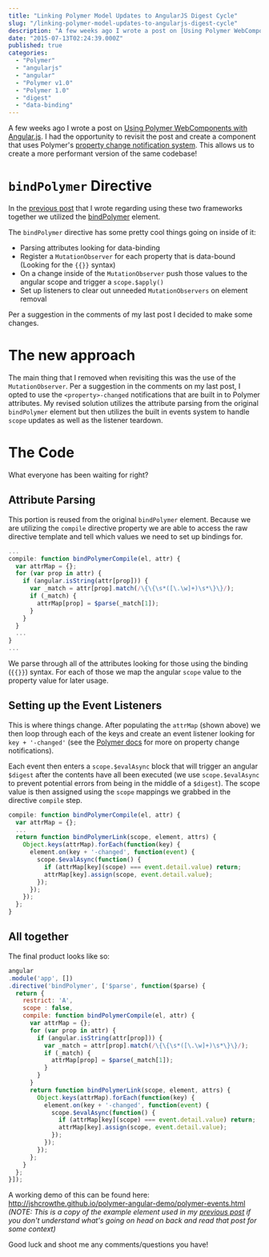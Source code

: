 ```yaml
---
title: "Linking Polymer Model Updates to AngularJS Digest Cycle"
slug: "/linking-polymer-model-updates-to-angularjs-digest-cycle"
description: "A few weeks ago I wrote a post on [Using Polymer WebComponents with Angular.js. I had the opportunity to revisit the post, wanted to share my thoughts"
date: "2015-07-13T02:24:39.000Z"
published: true
categories: 
  - "Polymer"
  - "angularjs"
  - "angular"
  - "Polymer v1.0"
  - "Polymer 1.0"
  - "digest"
  - "data-binding"
---
```


A few weeks ago I wrote a post on [Using Polymer WebComponents with Angular.js](http://jcrowther.io/2015/05/26/using-polymer-webcomponents-with-angular-js/). I had the opportunity to revisit the post and create a component that uses Polymer's [property change notification system](https://www.polymer-project.org/1.0/docs/devguide/data-binding.html#property-notification). This allows us to create a more performant version of the same codebase! 

# `bindPolymer` Directive

In the [previous post](http://jcrowther.io/2015/05/26/using-polymer-webcomponents-with-angular-js/) that I wrote regarding using these two frameworks together we utilized the [bindPolymer](https://github.com/eee-c/angular-bind-polymer) element.

The `bindPolymer` directive has some pretty cool things going on inside of it:

- Parsing attributes looking for data-binding
- Register a `MutationObserver` for each property that is data-bound (Looking for the `{{}}` syntax)
- On a change inside of the `MutationObserver` push those values to the angular scope and trigger a `scope.$apply()`
- Set up listeners to clear out unneeded `MutationObservers` on element removal

Per a suggestion in the comments of my last post I decided to make some changes.

# The new approach
The main thing that I removed when revisiting this was the use of the `MutationObserver`. Per a suggestion in the comments on my last post, I opted to use the `<property>-changed` notifications that are built in to Polymer attributes. My revised solution utilizes the attribute parsing from the original `bindPolymer` element but then utilizes the built in events system to handle `scope` updates as well as the listener teardown.

# The Code
What everyone has been waiting for right?

## Attribute Parsing
This portion is reused from the original `bindPolymer` element. Because we are utilizing the `compile` directive property we are able to access the raw directive template and tell which values we need to set up bindings for.
```javascript
...
compile: function bindPolymerCompile(el, attr) {
  var attrMap = {};
  for (var prop in attr) {
    if (angular.isString(attr[prop])) {
      var _match = attr[prop].match(/\{\{\s*([\.\w]+)\s*\}\}/);
      if (_match) {
        attrMap[prop] = $parse(_match[1]);
      }
    }
  }
  ...
}
...
```
We parse through all of the attributes looking for those using the binding (`{{}}`) syntax. For each of those we map the angular `scope` value to the property value for later usage.

## Setting up the Event Listeners
This is where things change. After populating the `attrMap` (shown above) we then loop through each of the keys and create an event listener looking for `key + '-changed'` (see the [Polymer docs](https://www.polymer-project.org/1.0/docs/devguide/data-binding.html#property-notification) for more on property change notifications).

Each event then enters a `scope.$evalAsync` block that will trigger an angular `$digest` after the contents have all been executed (we use `scope.$evalAsync` to prevent potential errors from being in the middle of a `$digest`). The scope value is then assigned using the `scope` mappings we grabbed in the directive `compile` step. 
```javascript
compile: function bindPolymerCompile(el, attr) {
  var attrMap = {};
  ...
  return function bindPolymerLink(scope, element, attrs) {
    Object.keys(attrMap).forEach(function(key) {
      element.on(key + '-changed', function(event) {
        scope.$evalAsync(function() {
          if (attrMap[key](scope) === event.detail.value) return;
          attrMap[key].assign(scope, event.detail.value);
        });
      });
    });
  };
}
```

## All together
The final product looks like so:

```javascript
angular
.module('app', [])
.directive('bindPolymer', ['$parse', function($parse) {
  return {
    restrict: 'A',
    scope : false,
    compile: function bindPolymerCompile(el, attr) {
      var attrMap = {};
      for (var prop in attr) {
        if (angular.isString(attr[prop])) {
          var _match = attr[prop].match(/\{\{\s*([\.\w]+)\s*\}\}/);
          if (_match) {
            attrMap[prop] = $parse(_match[1]);
          }
        }
      }
      return function bindPolymerLink(scope, element, attrs) {
        Object.keys(attrMap).forEach(function(key) {
          element.on(key + '-changed', function(event) {
            scope.$evalAsync(function() {
              if (attrMap[key](scope) === event.detail.value) return;
              attrMap[key].assign(scope, event.detail.value);
            });
          });
        });
      };
    }
  };
}]);
```

A working demo of this can be found here: http://jshcrowthe.github.io/polymer-angular-demo/polymer-events.html _(NOTE: This is a copy of the example element used in my [previous post](http://jcrowther.io/2015/05/26/using-polymer-webcomponents-with-angular-js/) if you don't understand what's going on head on back and read that post for some context)_

Good luck and shoot me any comments/questions you have!
